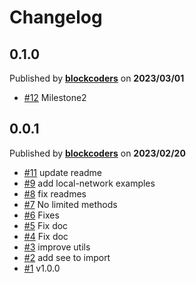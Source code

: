 # Changelog

## 0.1.0
Published by **[blockcoders](https://github.com/blockcoders)** on **2023/03/01**
- [#12](https://github.com/blockcoders/xcm-sdk/pull/12) Milestone2

## 0.0.1
Published by **[blockcoders](https://github.com/blockcoders)** on **2023/02/20**
- [#11](https://github.com/blockcoders/xcm-sdk/pull/11) update readme
- [#9](https://github.com/blockcoders/xcm-sdk/pull/9) add local-network examples 
- [#8](https://github.com/blockcoders/xcm-sdk/pull/8) fix readmes
- [#7](https://github.com/blockcoders/xcm-sdk/pull/7) No limited methods 
- [#6](https://github.com/blockcoders/xcm-sdk/pull/6) Fixes
- [#5](https://github.com/blockcoders/xcm-sdk/pull/5) Fix doc
- [#4](https://github.com/blockcoders/xcm-sdk/pull/4) Fix doc
- [#3](https://github.com/blockcoders/xcm-sdk/pull/3) improve utils 
- [#2](https://github.com/blockcoders/xcm-sdk/pull/2) add see to import
- [#1](https://github.com/blockcoders/xcm-sdk/pull/1) v1.0.0
